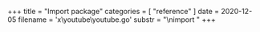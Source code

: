 +++
title = "Import package"
categories = [ "reference" ]
date = 2020-12-05
filename = 'x\youtube\youtube.go'
substr = "\nimport "
+++
